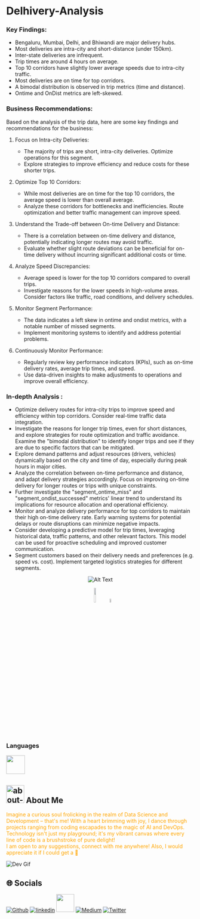# Delhivery-Analysis

### Key Findings:
- Bengaluru, Mumbai, Delhi, and Bhiwandi are major delivery hubs.
- Most deliveries are intra-city and short-distance (under 150km).
- Inter-state deliveries are infrequent.
- Trip times are around 4 hours on average.
- Top 10 corridors have slightly lower average speeds due to intra-city traffic.
- Most deliveries are on time for top corridors.
- A bimodal distribution is observed in trip metrics (time and distance).
- Ontime and OnDist metrics are left-skewed.

### Business Recommendations:
Based on the analysis of the trip data, here are some key findings and recommendations for the business:

1. Focus on Intra-city Deliveries:
   - The majority of trips are short, intra-city deliveries. Optimize operations for this segment.
   - Explore strategies to improve efficiency and reduce costs for these shorter trips.

2. Optimize Top 10 Corridors:
   - While most deliveries are on time for the top 10 corridors, the average speed is lower than overall average.
   - Analyze these corridors for bottlenecks and inefficiencies. Route optimization and better traffic management can improve speed.

3. Understand the Trade-off between On-time Delivery and Distance:
   - There is a correlation between on-time delivery and distance, potentially indicating longer routes may avoid traffic.
   - Evaluate whether slight route deviations can be beneficial for on-time delivery without incurring significant additional costs or time.

4. Analyze Speed Discrepancies:
   - Average speed is lower for the top 10 corridors compared to overall trips.
   - Investigate reasons for the lower speeds in high-volume areas. Consider factors like traffic, road conditions, and delivery schedules.

5. Monitor Segment Performance:
   - The data indicates a left skew in ontime and ondist metrics, with a notable number of missed segments.
   - Implement monitoring systems to identify and address potential problems.

6. Continuously Monitor Performance:
   - Regularly review key performance indicators (KPIs), such as on-time delivery rates, average trip times, and speed.
   - Use data-driven insights to make adjustments to operations and improve overall efficiency.

### In-depth Analysis :
- Optimize delivery routes for intra-city trips to improve speed and efficiency within top corridors.  Consider real-time traffic data integration.
- Investigate the reasons for longer trip times, even for short distances, and explore strategies for route optimization and traffic avoidance.  Examine the "bimodal distribution" to identify longer trips and see if they are due to specific factors that can be mitigated.
- Explore demand patterns and adjust resources (drivers, vehicles) dynamically based on the city and time of day, especially during peak hours in major cities.
- Analyze the correlation between on-time performance and distance, and adapt delivery strategies accordingly.  Focus on improving on-time delivery for longer routes or trips with unique constraints.
- Further investigate the "segment_ontime_miss" and "segment_ondist_successed" metrics' linear trend to understand its implications for resource allocation and operational efficiency.
- Monitor and analyze delivery performance for top corridors to maintain their high on-time delivery rate.  Early warning systems for potential delays or route disruptions can minimize negative impacts.
- Consider developing a predictive model for trip times, leveraging historical data, traffic patterns, and other relevant factors. This model can be used for proactive scheduling and improved customer communication.
- Segment customers based on their delivery needs and preferences (e.g. speed vs. cost). Implement targeted logistics strategies for different segments.

<p align="center">
  <img src="https://i.giphy.com/media/v1.Y2lkPTc5MGI3NjExcnpsemF6azhnNHFsajQwaDVycjBidGpmNDZ5aDZnZnh4eTVsczducSZlcD12MV9pbnRlcm5hbF9naWZfYnlfaWQmY3Q9Zw/ne3qb8GHvteK4QGtbs/giphy.gif" alt="Alt Text">
</p>

<div align="center">
   <a href="https://colab.research.google.com/drive/1nd-37i8BewLDzjWkFpVYfZ6GMTFvNJjv?usp=sharing">
    <img src="https://github.com/ultralytics/yolov5/releases/download/v1.0/logo-colab-small.png" width="10%" /></a>
    <img src="https://github.com/ultralytics/assets/raw/main/social/logo-transparent.png" width="5%" alt="" />
</div>

### Languages
<img src="https://user-images.githubusercontent.com/25181517/183423507-c056a6f9-1ba8-4312-a350-19bcbc5a8697.png" width="50"> <!--Python-->

## <img width="48" height="48" src="https://img.icons8.com/pulsar-color/48/about-me-male.png" alt="about-me-male"/> About Me

<font color="orange">Imagine a curious soul frolicking in the realm of Data Science and Development – that's me! With a heart brimming with joy, I dance through projects ranging from coding escapades to the magic of AI and DevOps. Technology isn't just my playground; it's my vibrant canvas where every line of code is a brushstroke of pure delight! <br/> I am open to any suggestions, connect with me anywhere! Also, I would appreciate it if I could get a 🌟</font> 
<br/>

![Dev Gif](https://media.giphy.com/media/f3iwJFOVOwuy7K6FFw/giphy.gif) <br/>

## 🌐 Socials
[![Github](https://img.icons8.com/ios-filled/50/github.png)](https://github.com/lunaSnowflake)
[![linkedin](https://img.icons8.com/fluency/48/linkedin.png)](https://www.linkedin.com/in/hussainkhatumdi/)
[<img src="https://i.ibb.co/5MsxX1w/kaggle-icon-512x512-ubnqei0x.png" width="48px">](https://www.kaggle.com/lunaticsain)
[![Medium](https://img.icons8.com/sf-regular-filled/48/medium-logo.png)](https://medium.com/@hussainkhatumadi53) 
[![Twitter](https://img.icons8.com/color/48/twitter--v1.png)](https://twitter.com/lunatic_sain) 
<br/>
<br/>
